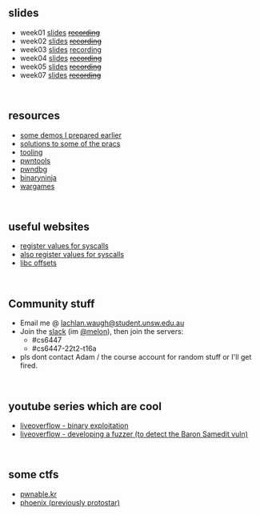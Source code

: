## slides
* week01 [slides](week01) [~~recording~~]()
* week02 [slides](week02) [~~recording~~]()
* week03 [slides](week03) [recording](https://youtu.be/a-cwmrc7sjo)
* week04 [slides](week04) ~~[recording]()~~
* week05 [slides](week05) ~~[recording]()~~
* week07 [slides](week07) ~~[recording]()~~

&nbsp;

## resources
* [some demos I prepared earlier](https://github.com/lachlan-waugh/demos)
* [solutions to some of the pracs](https://github.com/lachlan-waugh/6447-Labs)
* [tooling](resources/tooling)
* [pwntools](resources/pwntools)
* [pwndbg](resources/pwndbg)
* [binaryninja](resources/binja)
* [wargames](resources/wargames)

&nbsp;

## useful websites
* [register values for syscalls](http://cgi.cse.unsw.edu.au/~z5164500/syscall/)
* [also register values for syscalls](https://syscalls.w3challs.com/?arch=x86)
* [libc offsets](https://libc.blukat.me)

&nbsp;

## Community stuff
* Email me @ [lachlan.waugh@student.unsw.edu.au]()
* Join the [slack](https://seceduau.slack.com/signup) (im [@melon]()), then join the servers:
    * #cs6447
    * #cs6447-22t2-t16a
* pls dont contact Adam / the course account for random stuff or I'll get fired.

&nbsp;

## youtube series which are cool
* [liveoverflow - binary exploitation](https://www.youtube.com/watch?v=iyAyN3GFM7A&list=PLhixgUqwRTjxglIswKp9mpkfPNfHkzyeN)
* [liveoverflow - developing a fuzzer (to detect the Baron Samedit vuln)](https://www.youtube.com/watch?v=TLa2VqcGGEQ&list=PLhixgUqwRTjy0gMuT4C3bmjeZjuNQyqdx)

&nbsp;

## some ctfs
* [pwnable.kr](http://pwnable.kr/)
* [phoenix (previously protostar)](https://exploit.education/phoenix/)
